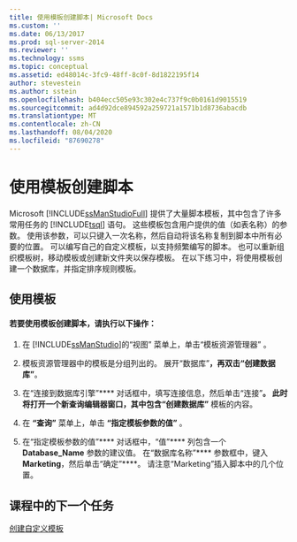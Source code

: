 ```yaml
---
title: 使用模板创建脚本| Microsoft Docs
ms.custom: ''
ms.date: 06/13/2017
ms.prod: sql-server-2014
ms.reviewer: ''
ms.technology: ssms
ms.topic: conceptual
ms.assetid: ed48014c-3fc9-48ff-8c0f-8d1822195f14
author: stevestein
ms.author: sstein
ms.openlocfilehash: b404ecc505e93c302e4c737f9c0b0161d9015519
ms.sourcegitcommit: ad4d92dce894592a259721a1571b1d8736abacdb
ms.translationtype: MT
ms.contentlocale: zh-CN
ms.lasthandoff: 08/04/2020
ms.locfileid: "87690278"
---
```

# <a name="create-scripts-using-templates"></a>使用模板创建脚本
  Microsoft [!INCLUDE[ssManStudioFull](../../includes/ssmanstudiofull-md.md)] 提供了大量脚本模板，其中包含了许多常用任务的 [!INCLUDE[tsql](../../includes/tsql-md.md)] 语句。 这些模板包含用户提供的值（如表名称）的参数。 使用该参数，可以只键入一次名称，然后自动将该名称复制到脚本中所有必要的位置。 可以编写自己的自定义模板，以支持频繁编写的脚本。 也可以重新组织模板树，移动模板或创建新文件夹以保存模板。 在以下练习中，将使用模板创建一个数据库，并指定排序规则模板。  
  
## <a name="using-templates"></a>使用模板  
  
#### <a name="to-create-a-script-using-a-template"></a>若要使用模板创建脚本，请执行以下操作：  
  
1.  在 [!INCLUDE[ssManStudio](../../includes/ssmanstudio-md.md)]的“视图”  菜单上，单击“模板资源管理器” 。  
  
2.  模板资源管理器中的模板是分组列出的。 展开“数据库”****，再双击“创建数据库”****。  
  
3.  在“连接到数据库引擎”**** 对话框中，填写连接信息，然后单击“连接”****。 此时将打开一个新查询编辑器窗口，其中包含“创建数据库”**** 模板的内容。  
  
4.  在 **“查询”** 菜单上，单击 **“指定模板参数的值”** 。  
  
5.  在“指定模板参数的值”**** 对话框中，“值”**** 列包含一个 **Database_Name** 参数的建议值。 在“数据库名称”**** 参数框中，键入 **Marketing**，然后单击“确定”****。 请注意“Marketing”插入脚本中的几个位置。  
  
## <a name="next-task-in-lesson"></a>课程中的下一个任务  
 [创建自定义模板](lesson-3-2-create-custom-templates.md)  
  
  
